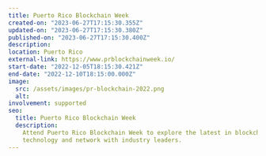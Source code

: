 ```yaml
---
title: Puerto Rico Blockchain Week
created-on: "2023-06-27T17:15:30.355Z"
updated-on: "2023-06-27T17:15:30.380Z"
published-on: "2023-06-27T17:15:30.400Z"
description:
location: Puerto Rico
external-link: https://www.prblockchainweek.io/
start-date: "2022-12-05T18:15:30.421Z"
end-date: "2022-12-10T18:15:00.000Z"
image:
  src: /assets/images/pr-blockchain-2022.png
  alt:
involvement: supported
seo:
  title: Puerto Rico Blockchain Week
  description:
    Attend Puerto Rico Blockchain Week to explore the latest in blockchain
    technology and network with industry leaders.
---
```

